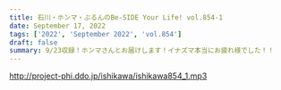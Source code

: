 ```yaml
---
title: 石川・ホンマ・ぶるんのBe-SIDE Your Life! vol.854-1
date: September 17, 2022
tags: ['2022', 'September 2022', 'vol.854']
draft: false
summary: 9/23収録！ホンマさんとお届けします！イナズマ本当にお疲れ様でした！！
---
```


http://project-phi.ddo.jp/ishikawa/ishikawa854_1.mp3